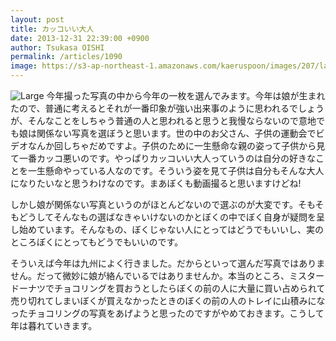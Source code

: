 ```yaml
---
layout: post
title: カッコいい大人
date: 2013-12-31 22:39:00 +0900
author: Tsukasa OISHI
permalink: /articles/1090
image: https://s3-ap-northeast-1.amazonaws.com/kaeruspoon/images/207/large.JPG?1388497173
---
```


![Large](https://s3-ap-northeast-1.amazonaws.com/kaeruspoon/images/207/large.JPG?1388497173)
今年撮った写真の中から今年の一枚を選んでみます。今年は娘が生まれたので、普通に考えるとそれが一番印象が強い出来事のように思われるでしょうが、そんなことをしちゃう普通の人と思われると思うと我慢ならないので意地でも娘は関係ない写真を選ぼうと思います。世の中のお父さん、子供の運動会でビデオなんか回しちゃだめですよ。子供のために一生懸命な親の姿って子供から見て一番カッコ悪いのです。やっぱりカッコいい大人っていうのは自分の好きなことを一生懸命やっている人なのです。そういう姿を見て子供は自分もそんな大人になりたいなと思うわけなのです。まあぼくも動画撮ると思いますけどね!

しかし娘が関係ない写真というのがほとんどないので選ぶのが大変です。そもそもどうしてそんなもの選ばなきゃいけないのかとぼくの中でぼく自身が疑問を呈し始めています。そんなもの、ぼくじゃない人にとってはどうでもいいし、実のところぼくにとってもどうでもいいのです。

そういえば今年は九州によく行きました。だからといって選んだ写真ではありません。だって微妙に娘が絡んでいるではありませんか。本当のところ、ミスタードーナツでチョコリングを買おうとしたらぼくの前の人に大量に買い占められて売り切れてしまいぼくが買えなかったときのぼくの前の人のトレイに山積みになったチョコリングの写真をあげようと思ったのですがやめておきます。こうして年は暮れていきます。

